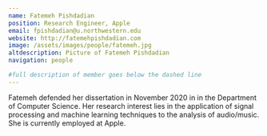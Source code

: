 ```yaml
---
name: Fatemeh Pishdadian
position: Research Engineer, Apple
email: fpishdadian@u.northwestern.edu
website: http://fatemehpishdadian.com
image: /assets/images/people/fatemeh.jpg
altdescription: Picture of Fatemeh Pishdadian
navigation: people

#full description of member goes below the dashed line
---
```

Fatemeh defended her dissertation in November 2020 in in the Department of Computer Science. Her research interest lies in the application of signal processing and machine learning techniques to the analysis of audio/music.  She is currently employed at Apple.

